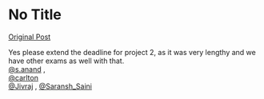 # No Title

[Original Post](https://discourse.onlinedegree.iitm.ac.in/t/169029/216)

<p>Yes please extend the deadline for project 2, as it was very lengthy and we have other exams as well with that.<br>
<a class="mention" href="/u/s.anand">@s.anand</a> ,<br>
<a class="mention" href="/u/carlton">@carlton</a><br>
<a class="mention" href="/u/jivraj">@Jivraj</a> , <a class="mention" href="/u/saransh_saini">@Saransh_Saini</a></p>
